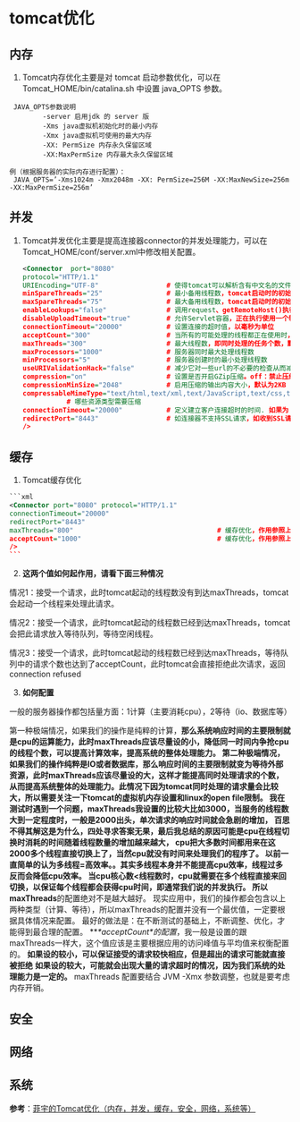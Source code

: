 # tomcat优化

## 内存

1.  Tomcat内存优化主要是对 tomcat 启动参数优化，可以在 Tomcat_HOME/bin/catalina.sh 中设置 java_OPTS 参数。

   ```shell
    JAVA_OPTS参数说明
    	　　-server 启用jdk 的 server 版
    	　　-Xms java虚拟机初始化时的最小内存
    	　　-Xmx java虚拟机可使用的最大内存
    	　　-XX: PermSize 内存永久保留区域
    	　　-XX:MaxPermSize 内存最大永久保留区域
   
   例（根据服务器的实际内存进行配置）：
    JAVA_OPTS=’-Xms1024m -Xmx2048m -XX: PermSize=256M -XX:MaxNewSize=256m -XX:MaxPermSize=256m’
   ```

## 并发

1.  Tomcat并发优化主要是提高连接器connector的并发处理能力，可以在Tomcat_HOME/conf/server.xml中修改相关配置。 

    ```xml
    <Connector  port="8080"
    protocol="HTTP/1.1"                           
    URIEncoding="UTF-8"					# 使得tomcat可以解析含有中文名的文件的url
    minSpareThreads="25"				# 最小备用线程数，tomcat启动时的初始化的线程数，默认10
    maxSpareThreads="75"				# 最大备用线程数，tomcat启动时的初始化的线程数
    enableLookups="false"				# 调用request、getRemoteHost()执行DNS查询，以返回远程主机的主机名，如果设置为false，则直接返回IP地址
    disableUploadTimeout="true"			# 允许Servlet容器，正在执行使用一个较长的连接超时值，以使Servlet有较长的时间来完成它的执行，默认值为false
    connectionTimeout="20000"			# 设置连接的超时值，以毫秒为单位
    acceptCount="300"					# 当所有的可能处理的线程都正在使用时，在队列中排队请求的最大数目。当队列已满，任何接收到的请求都会被拒绝，默认值为10
    maxThreads="300"					# 最大线程数，即同时处理的任务个数，默认值为200 , Tomcat使用线程来处理接收的每个请求。这个值表示Tomcat可创建的最大的线程数，即最大并发数
    maxProcessors="1000"				# 服务器同时最大处理线程数
    minProcessors="5"					# 服务器创建时的最小处理线程数
    useURIValidationHack="false"		# 减少它对一些url的不必要的检查从而减省开销，为提供性能可以设置为false
    compression="on"					# 设置是否开启GZip压缩。off：禁止压缩、on：允许压缩force：所有情况下都进行压缩，默认值为off
    compressionMinSize="2048"			# 启用压缩的输出内容大小，默认为2KB
    compressableMimeType="text/html,text/xml,text/JavaScript,text/css,text/plain"
               # 哪些资源类型需要压缩
    connectionTimeout="20000"			# 定义建立客户连接超时的时间. 如果为 -1, 表示不限制建立客户连接的时间
    redirectPort="8443"					# 如连接器不支持SSL请求，如收到SSL请求，Catalina容器将会自动重定向指定的端口号，让其进行处理							
    />
    ```

## 缓存

1. Tomcat缓存优化

~~~xml
```xml
<Connector port="8080" protocol="HTTP/1.1"
connectionTimeout="20000"
redirectPort="8443"
maxThreads="800"									# 缓存优化，作用参照上面。
acceptCount="1000"									# 缓存优化，作用参照上面。
/>  
```
~~~

2. **这两个值如何起作用，请看下面三种情况**

情况1：接受一个请求，此时tomcat起动的线程数没有到达maxThreads，tomcat会起动一个线程来处理此请求。

情况2：接受一个请求，此时tomcat起动的线程数已经到达maxThreads，tomcat会把此请求放入等待队列，等待空闲线程。

情况3：接受一个请求，此时tomcat起动的线程数已经到达maxThreads，等待队列中的请求个数也达到了acceptCount，此时tomcat会直接拒绝此次请求，返回connection refused

3. **如何配置**

一般的服务器操作都包括量方面：1计算（主要消耗cpu），2等待（io、数据库等）

第一种极端情况，如果我们的操作是纯粹的计算，**那么系统响应时间的主要限制就是cpu的运算能力，此时maxThreads应该尽量设的小，降低同一时间内争抢cpu的线程个数，**可以提高计算效率，提高系统的整体处理能力。
第二种极端情况，**如果我们的操作纯粹是IO或者数据库，那么响应时间的主要限制就变为等待外部资源，此时maxThreads应该尽量设的大，这样才能提高同时处理请求的个数，从而提高系统整体的处理能力。**此情况下因为tomcat同时处理的请求量会比较大，所以需要关注一下tomcat的虚拟机内存设置和linux的open file限制。
我在测试时遇到一个问题，**maxThreads**我设置的比较大比如3000，当服务的线程数大到一定程度时，一般是2000出头，单次请求的响应时间就会急剧的增加，
百思不得其解这是为什么，四处寻求答案无果，最后我总结的原因可能是**cpu在线程切换时消耗的时间随着线程数量的增加越来越大，**
cpu把大多数时间都用来在这2000多个线程直接切换上了，当然cpu就没有时间来处理我们的程序了。
以前一直简单的认为多线程=高效率。。其实多线程本身并不能提高cpu效率，线程过多反而会降低cpu效率。
当cpu核心数<线程数时，cpu就需要在多个线程直接来回切换，以保证每个线程都会获得cpu时间，即通常我们说的并发执行。
所以**maxThreads**的配置绝对不是越大越好。
现实应用中，我们的操作都会包含以上两种类型（计算、等待），所以maxThreads的配置并没有一个最优值，一定要根据具体情况来配置。
最好的做法是：在不断测试的基础上，不断调整、优化，才能得到最合理的配置。
***\*acceptCount\**的配置**，我一般是设置的跟maxThreads一样大，这个值应该是主要根据应用的访问峰值与平均值来权衡配置的。
**如果设的较小，可以保证接受的请求较快相应，但是超出的请求可能就直接被拒绝**
**如果设的较大，可能就会出现大量的请求超时的情况，因为我们系统的处理能力是一定的。**
maxThreads 配置要结合 JVM -Xmx 参数调整，也就是要考虑内存开销。

## 安全

## 网络

## 系统





**参考**：[菲宇的Tomcat优化（内存，并发，缓存，安全，网络，系统等）](https://cloud.tencent.com/developer/article/1444703)

